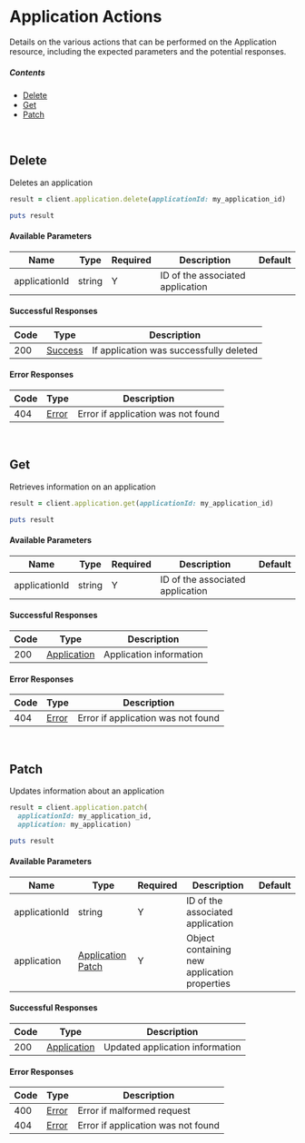 # Application Actions

Details on the various actions that can be performed on the
Application resource, including the expected
parameters and the potential responses.

##### Contents

*   [Delete](#delete)
*   [Get](#get)
*   [Patch](#patch)

<br/>

## Delete

Deletes an application

```ruby
result = client.application.delete(applicationId: my_application_id)

puts result
```

#### Available Parameters

| Name | Type | Required | Description | Default |
| ---- | ---- | -------- | ----------- | ------- |
| applicationId | string | Y | ID of the associated application |  |

#### Successful Responses

| Code | Type | Description |
| ---- | ---- | ----------- |
| 200 | [Success](_schemas.md#success) | If application was successfully deleted |

#### Error Responses

| Code | Type | Description |
| ---- | ---- | ----------- |
| 404 | [Error](_schemas.md#error) | Error if application was not found |

<br/>

## Get

Retrieves information on an application

```ruby
result = client.application.get(applicationId: my_application_id)

puts result
```

#### Available Parameters

| Name | Type | Required | Description | Default |
| ---- | ---- | -------- | ----------- | ------- |
| applicationId | string | Y | ID of the associated application |  |

#### Successful Responses

| Code | Type | Description |
| ---- | ---- | ----------- |
| 200 | [Application](_schemas.md#application) | Application information |

#### Error Responses

| Code | Type | Description |
| ---- | ---- | ----------- |
| 404 | [Error](_schemas.md#error) | Error if application was not found |

<br/>

## Patch

Updates information about an application

```ruby
result = client.application.patch(
  applicationId: my_application_id,
  application: my_application)

puts result
```

#### Available Parameters

| Name | Type | Required | Description | Default |
| ---- | ---- | -------- | ----------- | ------- |
| applicationId | string | Y | ID of the associated application |  |
| application | [Application Patch](_schemas.md#application-patch) | Y | Object containing new application properties |  |

#### Successful Responses

| Code | Type | Description |
| ---- | ---- | ----------- |
| 200 | [Application](_schemas.md#application) | Updated application information |

#### Error Responses

| Code | Type | Description |
| ---- | ---- | ----------- |
| 400 | [Error](_schemas.md#error) | Error if malformed request |
| 404 | [Error](_schemas.md#error) | Error if application was not found |
